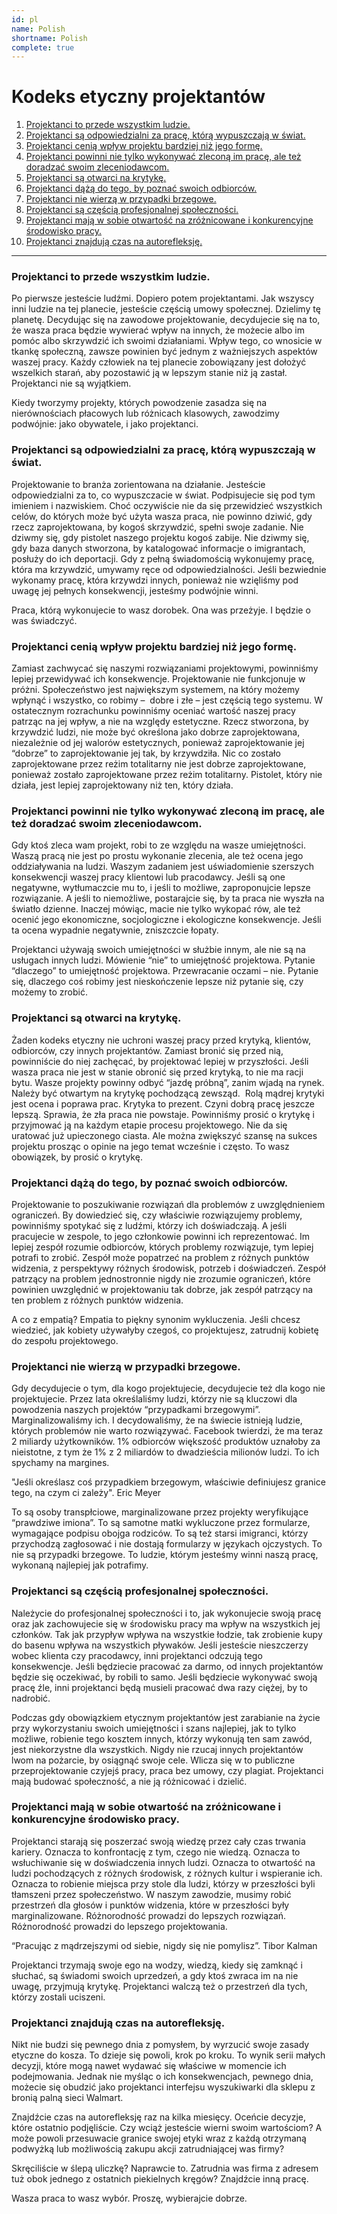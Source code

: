 ```yaml
---
id: pl
name: Polish
shortname: Polish
complete: true
---
```


# Kodeks etyczny projektantów

1. [Projektanci to przede wszystkim ludzie.](#Projektanci-to-przede-wszystkim-ludzie)
2. [Projektanci są odpowiedzialni za pracę, którą wypuszczają w świat.](#Projektanci-są-odpowiedzialni-za-pracę-którą-wypuszczają-w-świat)
3. [Projektanci cenią wpływ projektu bardziej niż jego formę.](#Projektanci-cenią-wpływ-projektu-bardziej-niż-jego-formę)
4. [Projektanci powinni nie tylko wykonywać zleconą im pracę, ale też doradzać swoim zleceniodawcom.](#Projektanci-powinni-nie-tylko-wykonywać-zleconą-im-pracę-ale-też-doradzać-swoim-zleceniodawcom)
5. [Projektanci są otwarci na krytykę.](#Projektanci-są-otwarci-na-krytykę)
6. [Projektanci dążą do tego, by poznać swoich odbiorców.](#Projektanci-dążą-do-tego-by-poznać-swoich-odbiorców)
7. [Projektanci nie wierzą w przypadki brzegowe.](#Projektanci-nie-wierzą-w-przypadki-brzegowe)
8. [Projektanci są częścią profesjonalnej społeczności.](#Projektanci-są-częścią-profesjonalnej-społeczności)
9. [Projektanci mają w sobie otwartość na zróżnicowane i konkurencyjne środowisko pracy.](#Projektanci-mają-w-sobie-otwartość-na-zróżnicowane-i-konkurencyjne-środowisko-pracy)
10. [Projektanci znajdują czas na autorefleksję.](#Projektanci-znajdują-czas-na-autorefleksję)

***

### Projektanci to przede wszystkim ludzie.

Po pierwsze jesteście ludźmi. Dopiero potem projektantami. Jak wszyscy inni ludzie na tej planecie, jesteście częścią umowy społecznej. Dzielimy tę planetę. Decydując się na zawodowe projektowanie, decydujecie się na to, że wasza praca będzie wywierać wpływ na innych, że możecie albo im pomóc albo skrzywdzić ich swoimi działaniami. Wpływ tego, co wnosicie w tkankę społeczną, zawsze powinien być jednym z ważniejszych aspektów waszej pracy. Każdy człowiek na tej planecie zobowiązany jest dołożyć wszelkich starań, aby pozostawić ją w lepszym stanie niż ją zastał. Projektanci nie są wyjątkiem.

Kiedy tworzymy projekty, których powodzenie zasadza się na nierównościach płacowych lub różnicach klasowych, zawodzimy podwójnie: jako obywatele, i jako projektanci.

### Projektanci są odpowiedzialni za pracę, którą wypuszczają w świat.

Projektowanie to branża zorientowana na działanie. Jesteście odpowiedzialni za to, co wypuszczacie w świat. Podpisujecie się pod tym imieniem i nazwiskiem. Choć oczywiście nie da się przewidzieć wszystkich celów, do których może być użyta wasza praca, nie powinno dziwić, gdy rzecz zaprojektowana, by kogoś skrzywdzić, spełni swoje zadanie. Nie dziwmy się, gdy pistolet naszego projektu kogoś zabije. Nie dziwmy się, gdy baza danych stworzona, by katalogować informacje o imigrantach, posłuży do ich deportacji. Gdy z pełną świadomością wykonujemy pracę, która ma krzywdzić, umywamy ręce od odpowiedzialności. Jeśli bezwiednie wykonamy pracę, która krzywdzi innych, ponieważ nie wzięliśmy pod uwagę jej pełnych konsekwencji, jesteśmy podwójnie winni. 

Praca, którą wykonujecie to wasz dorobek. Ona was przeżyje. I będzie o was świadczyć.

### Projektanci cenią wpływ projektu bardziej niż jego formę.

Zamiast zachwycać się naszymi rozwiązaniami projektowymi, powinniśmy lepiej przewidywać ich konsekwencje.
Projektowanie nie funkcjonuje w próżni. Społeczeństwo jest największym systemem, na który możemy wpłynąć i wszystko, co robimy –  dobre i złe – jest częścią tego systemu. W ostatecznym rozrachunku powinniśmy oceniać wartość naszej pracy patrząc na jej wpływ, a nie na względy estetyczne. Rzecz stworzona, by krzywdzić ludzi, nie może być określona jako dobrze zaprojektowana, niezależnie od jej walorów estetycznych, ponieważ zaprojektowanie jej “dobrze” to zaprojektowanie jej tak, by krzywdziła. Nic co zostało zaprojektowane przez reżim totalitarny nie jest dobrze zaprojektowane, ponieważ zostało zaprojektowane przez reżim totalitarny.
Pistolet, który nie działa, jest lepiej zaprojektowany niż ten, który działa. 

### Projektanci powinni nie tylko wykonywać zleconą im pracę, ale też doradzać swoim zleceniodawcom.

Gdy ktoś zleca wam projekt, robi to ze względu na wasze umiejętności. Waszą pracą nie jest po prostu wykonanie zlecenia, ale też ocena jego oddziaływania na ludzi. Waszym zadaniem jest uświadomienie szerszych konsekwencji waszej pracy klientowi lub pracodawcy. Jeśli są one negatywne, wytłumaczcie mu to, i jeśli to możliwe, zaproponujcie lepsze rozwiązanie. A jeśli to niemożliwe, postarajcie się, by ta praca nie wyszła na światło dzienne. Inaczej mówiąc, macie nie tylko wykopać rów, ale też ocenić jego ekonomiczne, socjologiczne i ekologiczne konsekwencje. Jeśli ta ocena wypadnie negatywnie, zniszczcie łopaty.

Projektanci używają swoich umiejętności w służbie innym, ale nie są na usługach innych ludzi. Mówienie “nie” to umiejętność projektowa. Pytanie “dlaczego” to umiejętność projektowa. Przewracanie oczami – nie. Pytanie się, dlaczego coś robimy jest nieskończenie lepsze niż pytanie się, czy możemy to zrobić. 

### Projektanci są otwarci na krytykę.

Żaden kodeks etyczny nie uchroni waszej pracy przed krytyką, klientów, odbiorców, czy innych projektantów. Zamiast bronić się przed nią, powinniście do niej zachęcać, by projektować lepiej w przyszłości. Jeśli wasza praca nie jest w stanie obronić się przed krytyką, to nie ma racji bytu. Wasze projekty powinny odbyć “jazdę próbną”, zanim wjadą na rynek. Należy być otwartym na krytykę pochodzącą zewsząd. 
Rolą mądrej krytyki jest ocena i poprawa prac. Krytyka to prezent. Czyni dobrą pracę jeszcze lepszą. Sprawia, że zła praca nie powstaje.
Powinniśmy prosić o krytykę i przyjmować ją na każdym etapie procesu projektowego. Nie da się uratować już upieczonego ciasta. Ale można zwiększyć szansę na sukces projektu prosząc o opinie na jego temat wcześnie i często. To wasz obowiązek, by prosić o krytykę. 

### Projektanci dążą do tego, by poznać swoich odbiorców.

Projektowanie to poszukiwanie rozwiązań dla problemów z uwzględnieniem ograniczeń. By dowiedzieć się, czy właściwie rozwiązujemy problemy, powinniśmy spotykać się z ludźmi, którzy ich doświadczają. A jeśli pracujecie w zespole, to jego członkowie powinni ich reprezentować. Im lepiej zespół rozumie odbiorców, których problemy rozwiązuje, tym lepiej potrafi to zrobić. Zespół może popatrzeć na problem z różnych punktów widzenia, z perspektywy różnych środowisk, potrzeb i doświadczeń. Zespół patrzący na problem jednostronnie nigdy nie zrozumie ograniczeń, które powinien uwzględnić w projektowaniu tak dobrze, jak zespół patrzący na ten problem z różnych punktów widzenia.

A co z empatią? Empatia to piękny synonim wykluczenia. Jeśli chcesz wiedzieć, jak kobiety używałyby czegoś, co projektujesz, zatrudnij kobietę do zespołu projektowego.

### Projektanci nie wierzą w przypadki brzegowe.

Gdy decydujecie o tym, dla kogo projektujecie, decydujecie też dla kogo nie projektujecie. Przez lata określaliśmy ludzi, którzy nie są kluczowi dla powodzenia naszych projektów “przypadkami brzegowymi”. Marginalizowaliśmy ich. I decydowaliśmy, że na świecie istnieją ludzie, których problemów nie warto rozwiązywać. Facebook twierdzi, że ma teraz 2 miliardy użytkowników. 1% odbiorców większość produktów uznałoby za nieistotne, z tym że 1% z 2 miliardów to dwadzieścia milionów ludzi. To ich spychamy na margines.

"Jeśli określasz coś przypadkiem brzegowym, właściwie definiujesz granice tego, na czym ci zależy".
Eric Meyer

To są osoby transpłciowe, marginalizowane przez projekty weryfikujące “prawdziwe imiona”. To są samotne matki wykluczone przez formularze, wymagające podpisu obojga rodziców. To są też starsi imigranci, którzy przychodzą zagłosować i nie dostają formularzy w językach ojczystych.
To nie są przypadki brzegowe. To ludzie, którym jesteśmy winni naszą pracę, wykonaną najlepiej jak potrafimy.

### Projektanci są częścią profesjonalnej społeczności.

Należycie do profesjonalnej społeczności i to, jak wykonujecie swoją pracę oraz jak zachowujecie się w środowisku pracy ma wpływ na wszystkich jej członków. Tak jak przypływ wpływa na wszystkie łodzie, tak zrobienie kupy do basenu wpływa na wszystkich pływaków. Jeśli jesteście nieszczerzy wobec klienta czy pracodawcy, inni projektanci odczują tego konsekwencje. Jeśli będziecie pracować za darmo, od innych projektantów będzie się oczekiwać, by robili to samo. Jeśli będziecie wykonywać swoją pracę źle, inni projektanci będą musieli pracować dwa razy ciężej, by to nadrobić. 

Podczas gdy obowiązkiem etycznym projektantów jest zarabianie na życie przy wykorzystaniu swoich umiejętności i szans najlepiej, jak to tylko możliwe, robienie tego kosztem innych, którzy wykonują ten sam zawód, jest niekorzystne dla wszystkich. Nigdy nie rzucaj innych projektantów lwom na pożarcie, by osiągnąć swoje cele. Wlicza się w to publiczne przeprojektowanie czyjejś pracy, praca bez umowy, czy plagiat.
Projektanci mają budować społeczność, a nie ją różnicować i dzielić. 

### Projektanci mają w sobie otwartość na zróżnicowane i konkurencyjne środowisko pracy.

Projektanci starają się poszerzać swoją wiedzę przez cały czas trwania kariery. Oznacza to konfrontację z tym, czego nie wiedzą. Oznacza to wsłuchiwanie się w doświadczenia innych ludzi. Oznacza to otwartość na ludzi pochodzących z różnych środowisk, z różnych kultur i wspieranie ich. Oznacza to robienie miejsca przy stole dla ludzi, którzy w przeszłości byli tłamszeni przez społeczeństwo. W naszym zawodzie, musimy robić przestrzeń dla głosów i punktów widzenia, które w przeszłości były marginalizowane. Różnorodność prowadzi do lepszych rozwiązań. Różnorodność prowadzi do lepszego projektowania.

“Pracując z mądrzejszymi od siebie, nigdy się nie pomylisz”.
Tibor Kalman

Projektanci trzymają swoje ego na wodzy, wiedzą, kiedy się zamknąć i słuchać, są świadomi swoich uprzedzeń, a gdy ktoś zwraca im na nie uwagę, przyjmują krytykę. Projektanci walczą też o przestrzeń dla tych, którzy zostali uciszeni.

### Projektanci znajdują czas na autorefleksję.

Nikt nie budzi się pewnego dnia z pomysłem, by wyrzucić swoje zasady etyczne do kosza. To dzieje się powoli, krok po kroku. To wynik serii małych decyzji, które mogą nawet wydawać się właściwe w momencie ich podejmowania. Jednak nie myśląc o ich konsekwencjach, pewnego dnia, możecie się obudzić jako projektanci interfejsu wyszukiwarki dla sklepu z bronią palną sieci Walmart.

Znajdźcie czas na autorefleksję raz na kilka miesięcy. Oceńcie decyzje, które ostatnio podjęliście. Czy wciąż jesteście wierni swoim wartościom? A może powoli przesuwacie granice swojej etyki wraz z każdą otrzymaną podwyżką lub możliwością zakupu akcji zatrudniającej was firmy?

Skręciliście w ślepą uliczkę? Naprawcie to. Zatrudnia was firma z adresem tuż obok jednego z ostatnich piekielnych kręgów? Znajdźcie inną pracę.

Wasza praca to wasz wybór. Proszę, wybierajcie dobrze.
